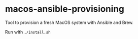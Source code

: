# macos-ansible-provisioning
Tool to provision a fresh MacOS system with Ansible and Brew.

Run with `./install.sh`
